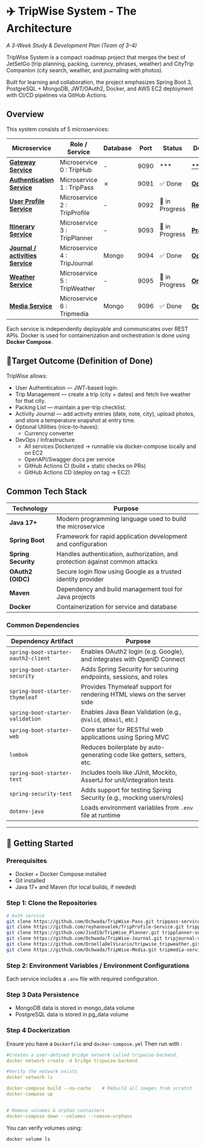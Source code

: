 # ✈️ TripWise System - The Architecture


*A 3-Week Study & Development Plan (Team of 3–4)*

TripWise System is a compact roadmap project that merges the best of JetSetGo (trip planning, packing, currency, phrases, 
weather) and CityTrip Companion (city search, weather, and journaling with photos).

Built for learning and collaboration, the project emphasizes Spring Boot 3, PostgreSQL + MongoDB, JWT/OAuth2, Docker, 
and AWS EC2 deployment with CI/CD pipelines via GitHub Actions.

## Overview
This system consists of 5 microservices:

| Microservice                                                                      | Role / Service               | Database | Port | Status         | Done By                                             |
|-----------------------------------------------------------------------------------|------------------------------|----------|------|----------------|-----------------------------------------------------|
| [**Gateway   Service**]( )                                                        | Microservice 0 : TripHub     | -        | 9090 | ***            | [** **]()                                           |
| [**Authentication  Service**](https://github.com/Ochwada/TripWise-Pass)           | Microservice 1 : TripPass    | ✗        | 9091 | ✅ Done         | [**Ochwada**](https://github.com/Ochwada)           |
| [**User  Profile Service**](https://github.com/reyhanovelek/TripProfile-Service)  | Microservice 2 : TripProfile | -        | 9092 | 🚧 in Progress | [**Reyhan**](https://github.com/reyhanovelek)       |
| [**Itinerary Service**](https://github.com/Jind19/TripWise_Planner)               | Microservice 3 : TripPlanner | -        | 9093 | 🚧 in Progress | [**Prachi**]()                                      |
| [**Journal / activities  Service**](https://github.com/Ochwada/TripWise-Journal)  | Microservice 4 : TripJournal | Mongo    | 9094 | ✅ Done         | [**Ochwada**](https://github.com/Ochwada)           |
| [**Weather  Service**](https://github.com/OrnellaDelVicario/tripwise_tripweather) | Microservice 5 : TripWeather | -        | 9095 | 🚧 in Progress | [**Ornella**](https://github.com/OrnellaDelVicario) |
| [**Media   Service**](https://github.com/Ochwada/TripWise-Media)                  | Microservice 6 : Tripmedia   | Mongo    | 9096 | ✅ Done         | [**Ochwada**](https://github.com/Ochwada)           |                                    |


Each service is independently deployable and communicates over REST APIs. Docker is used for containerization and
orchestration is done using **Docker Compose**.

## 🎯Target Outcome (Definition of Done)
 TripWise allows:

- User Authentication — JWT-based login. 
- Trip Management — create a trip (city + dates) and fetch live weather for that city. 
- Packing List — maintain a per-trip checklist. 
- Activity Journal — add activity entries (date, note, city), upload photos, and store a temperature snapshot at entry time. 
- Optional Utilities (nice-to-haves):
  - Currency converter 
- DevOps / Infrastructure 
  - All services Dockerized → runnable via docker-compose locally and on EC2 
  - OpenAPI/Swagger docs per service 
  - GitHub Actions CI (build + static checks on PRs)
  - GitHub Actions CD (deploy on tag → EC2)

## Common Tech Stack

| Technology          | Purpose                                                                      |
|---------------------|------------------------------------------------------------------------------|
| **Java 17+**        | Modern programming language used to build the microservice                   |
| **Spring Boot**     | Framework for rapid application development and configuration                |
| **Spring Security** | Handles authentication, authorization, and protection against common attacks |
| **OAuth2 (OIDC)**   | Secure login flow using Google as a trusted identity provider                |
| **Maven**           | Dependency and build management tool for Java projects                       |
| **Docker**          | Containerization for service and database                                    |

### Common Dependencies
| Dependency Artifact                 | Purpose                                                                 |
|-------------------------------------|-------------------------------------------------------------------------|
| `spring-boot-starter-oauth2-client` | Enables OAuth2 login (e.g. Google), and integrates with OpenID Connect  |
| `spring-boot-starter-security`      | Adds Spring Security for securing endpoints, sessions, and roles        |
| `spring-boot-starter-thymeleaf`     | Provides Thymeleaf support for rendering HTML views on the server side  |
| `spring-boot-starter-validation`    | Enables Java Bean Validation (e.g., `@Valid`, `@Email`, etc.)           |
| `spring-boot-starter-web`           | Core starter for RESTful web applications using Spring MVC              |
| `lombok`                            | Reduces boilerplate by auto-generating code like getters, setters, etc. |
| `spring-boot-starter-test`          | Includes tools like JUnit, Mockito, AssertJ for unit/integration tests  |
| `spring-security-test`              | Adds support for testing Spring Security (e.g., mocking users/roles)    |
| `dotenv-java`                       | Loads environment variables from `.env` file at runtime                 |

---

## 🚀 Getting Started

### Prerequisites
- Docker + Docker Compose installed
- Git installed
- Java 17+ and Maven (for local builds, if needed)


### Step 1: Clone the Repositories

```bash 
# Auth service
git clone https://github.com/Ochwada/TripWise-Pass.git trippass-service
git clone https://github.com/reyhanovelek/TripProfile-Service.git tripprofile-service
git clone https://github.com/Jind19/TripWise_Planner.git tripplanner-service
git clone https://github.com/Ochwada/TripWise-Journal.git tripjournal-service
git clone https://github.com/OrnellaDelVicario/tripwise_tripweather.git tripweather-service
git clone https://github.com/Ochwada/TripWise-Media.git tripmedia-service
```

### Step 2: Environment Variables / Environment Configurations
Each service includes a `.env` file with required configuration.

### Step 3 Data Persistence

- MongoDB data is stored in mongo_data volume
- PostgreSQL data is stored in pg_data volume

### Step 4 Dockerization
Ensure you have a `Dockerfile` and `docker-compose.yml`
Then run with :
```yaml
#Creates a user-defined bridge network called tripwise-backend.
docker network create -d bridge tripwise-backend

#Verify the network exists
docker network ls

docker-compose build --no-cache    # Rebuild all images from scratch
docker-compose up


# Remove volumes & orphan containers
docker-compose down --volumes --remove-orphans  
```

You can verify volumes using:
```bash
docker volume ls
```
